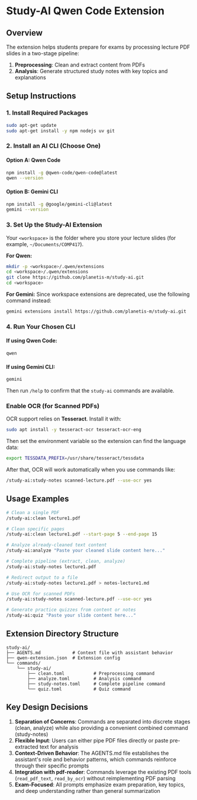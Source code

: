 # Study-AI Qwen Code Extension

## Overview
The extension helps students prepare for exams by processing lecture PDF slides in a two-stage pipeline:
1. **Preprocessing**: Clean and extract content from PDFs
2. **Analysis**: Generate structured study notes with key topics and explanations

## Setup Instructions

### 1. Install Required Packages

```bash
sudo apt-get update
sudo apt-get install -y npm nodejs uv git
```

### 2. Install an AI CLI (Choose One)

#### Option A: Qwen Code

```bash
npm install -g @qwen-code/qwen-code@latest
qwen --version
```

#### Option B: Gemini CLI

```bash
npm install -g @google/gemini-cli@latest
gemini --version
```

### 3. Set Up the Study-AI Extension

Your `<workspace>` is the folder where you store your lecture slides (for example, `~/Documents/COMP417`).

**For Qwen:**

```bash
mkdir -p <workspace>/.qwen/extensions
cd <workspace>/.qwen/extensions
git clone https://github.com/planetis-m/study-ai.git
cd <workspace>
```

**For Gemini:**
Since workspace extensions are deprecated, use the following command instead:

```bash
gemini extensions install https://github.com/planetis-m/study-ai.git
```

### 4. Run Your Chosen CLI

#### If using Qwen Code:

```bash
qwen
```

#### If using Gemini CLI:

```bash
gemini
```

Then run `/help` to confirm that the `study-ai` commands are available.

### Enable OCR (for Scanned PDFs)

OCR support relies on **Tesseract**. Install it with:

```bash
sudo apt install -y tesseract-ocr tesseract-ocr-eng
```

Then set the environment variable so the extension can find the language data:

```bash
export TESSDATA_PREFIX=/usr/share/tesseract/tessdata
```

After that, OCR will work automatically when you use commands like:

```bash
/study-ai:study-notes scanned-lecture.pdf --use-ocr yes
```

## Usage Examples

```bash
# Clean a single PDF
/study-ai:clean lecture1.pdf

# Clean specific pages
/study-ai:clean lecture1.pdf --start-page 5 --end-page 15

# Analyze already-cleaned text content
/study-ai:analyze "Paste your cleaned slide content here..."

# Complete pipeline (extract, clean, analyze)
/study-ai:study-notes lecture1.pdf

# Redirect output to a file
/study-ai:study-notes lecture1.pdf > notes-lecture1.md

# Use OCR for scanned PDFs
/study-ai:study-notes scanned-lecture.pdf --use-ocr yes

# Generate practice quizzes from content or notes
/study-ai:quiz "Paste your slide content here..."
```

## Extension Directory Structure

```
study-ai/
├── AGENTS.md            # Context file with assistant behavior
├── qwen-extension.json  # Extension config
└── commands/
    └── study-ai/
        ├── clean.toml           # Preprocessing command
        ├── analyze.toml         # Analysis command
        ├── study-notes.toml     # Complete pipeline command
        └── quiz.toml            # Quiz command
```

## Key Design Decisions

1. **Separation of Concerns**: Commands are separated into discrete stages (clean, analyze) while also providing a convenient combined command (study-notes)
2. **Flexible Input**: Users can either pipe PDF files directly or paste pre-extracted text for analysis
3. **Context-Driven Behavior**: The AGENTS.md file establishes the assistant's role and behavior patterns, which commands reinforce through their specific prompts
4. **Integration with pdf-reader**: Commands leverage the existing PDF tools (`read_pdf_text`, `read_by_ocr`) without reimplementing PDF parsing
5. **Exam-Focused**: All prompts emphasize exam preparation, key topics, and deep understanding rather than general summarization

